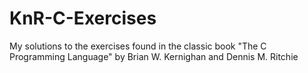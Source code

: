 # KnR-C-Exercises
My solutions to the exercises found in the classic book "The C Programming Language" by Brian W. Kernighan and Dennis M. Ritchie
